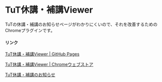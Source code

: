 # TuT休講・補講Viewer

TuTの休講・補講のお知らせページがわかりにくいので、それを改善するためのChromeプラグインです。

#### リンク
[TuT休講・補講Viewer | GitHub Pages](http://takunoko.github.io/TuT_lec_can/)

[TuT休講・補講Viewer | Chromeウェブストア](https://chrome.google.com/webstore/detail/tut%E4%BC%91%E8%AC%9B%E3%83%BB%E8%A3%9C%E8%AC%9Bviewer/igleagopekaeceohhooiklekhnipibpj?hl=ja)

[TuT休講・補講のお知らせ](https://www.ead.tut.ac.jp/board/main.aspx)
